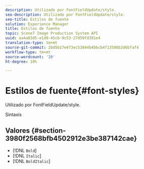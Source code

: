 ```yaml
---
description: Utilizado por FontFieldUpdate/style.
seo-description: Utilizado por FontFieldUpdate/style.
seo-title: Estilos de fuente
solution: Experience Manager
title: Estilos de fuente
topic: Scene7 Image Production System API
uuid: aa4a03d5-e1d0-45cb-9c53-27d59fd391e4
translation-type: tm+mt
source-git-commit: 2bd5b17e473ec53844b4bbcb4f13580b2d6bfaf4
workflow-type: tm+mt
source-wordcount: '20'
ht-degree: 10%

---
```



# Estilos de fuente{#font-styles}

Utilizado por FontFieldUpdate/style.

Sintaxis

## Valores {#section-3980f2568bfb4502912e3be387142cae}

* [!DNL `Bold`]
* [!DNL `Italic`]
* [!DNL `BoldItalic`]

